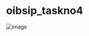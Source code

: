 # oibsip_taskno4
![image](https://github.com/Ishrathabida/oibsip_taskno4/assets/119778193/8f4d07b5-6058-49ac-aea4-a69517269346)
